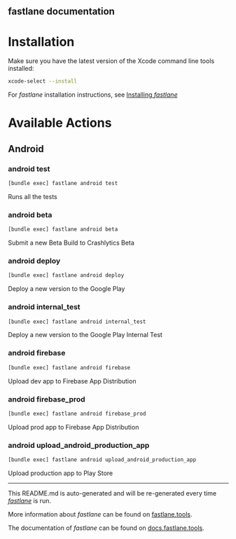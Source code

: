 fastlane documentation
----

# Installation

Make sure you have the latest version of the Xcode command line tools installed:

```sh
xcode-select --install
```

For _fastlane_ installation instructions, see [Installing _fastlane_](https://docs.fastlane.tools/#installing-fastlane)

# Available Actions

## Android

### android test

```sh
[bundle exec] fastlane android test
```

Runs all the tests

### android beta

```sh
[bundle exec] fastlane android beta
```

Submit a new Beta Build to Crashlytics Beta

### android deploy

```sh
[bundle exec] fastlane android deploy
```

Deploy a new version to the Google Play

### android internal_test

```sh
[bundle exec] fastlane android internal_test
```

Deploy a new version to the Google Play Internal Test

### android firebase

```sh
[bundle exec] fastlane android firebase
```

Upload dev app to Firebase App Distribution

### android firebase_prod

```sh
[bundle exec] fastlane android firebase_prod
```

Upload prod app to Firebase App Distribution

### android upload_android_production_app

```sh
[bundle exec] fastlane android upload_android_production_app
```

Upload production app to Play Store

----

This README.md is auto-generated and will be re-generated every time [_fastlane_](https://fastlane.tools) is run.

More information about _fastlane_ can be found on [fastlane.tools](https://fastlane.tools).

The documentation of _fastlane_ can be found on [docs.fastlane.tools](https://docs.fastlane.tools).
